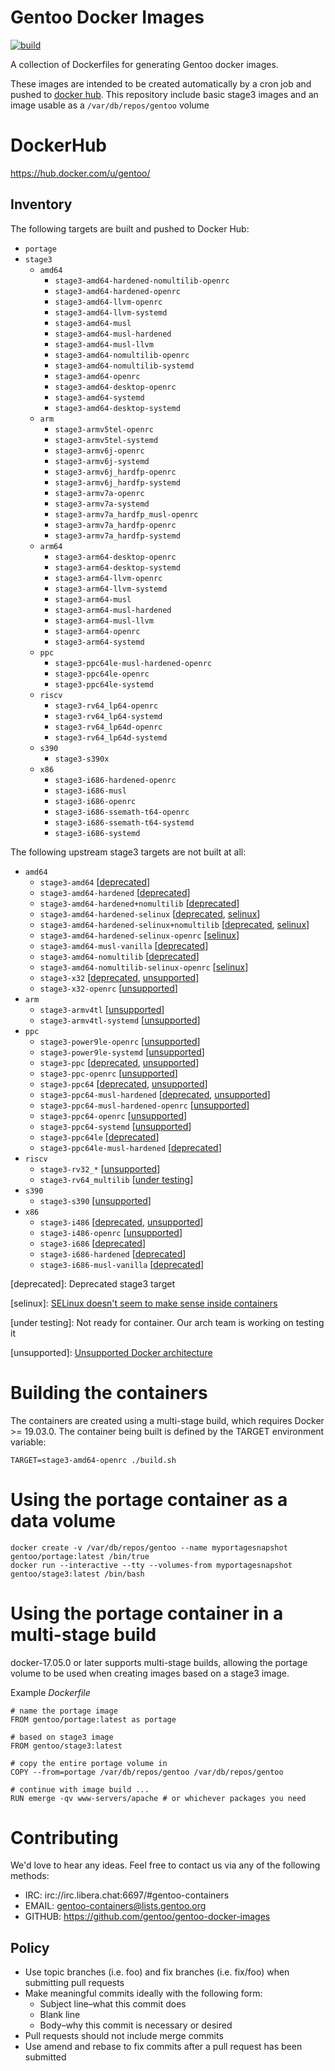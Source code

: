 # Gentoo Docker Images

[![build](https://github.com/gentoo/gentoo-docker-images/workflows/build/badge.svg)](https://github.com/gentoo/gentoo-docker-images/actions?workflow=build)

A collection of Dockerfiles for generating Gentoo docker images.

These images are intended to be created automatically by
a cron job and pushed to [docker hub](https://hub.docker.com/u/gentoo/).
This repository include basic stage3 images and an image usable as a `/var/db/repos/gentoo` volume

# DockerHub

https://hub.docker.com/u/gentoo/

## Inventory

The following targets are built and pushed to Docker Hub:
 * `portage`
 * `stage3`
   * `amd64`
     * `stage3-amd64-hardened-nomultilib-openrc`
     * `stage3-amd64-hardened-openrc`
     * `stage3-amd64-llvm-openrc`
     * `stage3-amd64-llvm-systemd`
     * `stage3-amd64-musl`
     * `stage3-amd64-musl-hardened`
     * `stage3-amd64-musl-llvm`
     * `stage3-amd64-nomultilib-openrc`
     * `stage3-amd64-nomultilib-systemd`
     * `stage3-amd64-openrc`
     * `stage3-amd64-desktop-openrc`
     * `stage3-amd64-systemd`
     * `stage3-amd64-desktop-systemd`
   * `arm`
     * `stage3-armv5tel-openrc`
     * `stage3-armv5tel-systemd`
     * `stage3-armv6j-openrc`
     * `stage3-armv6j-systemd`
     * `stage3-armv6j_hardfp-openrc`
     * `stage3-armv6j_hardfp-systemd`
     * `stage3-armv7a-openrc`
     * `stage3-armv7a-systemd`
     * `stage3-armv7a_hardfp_musl-openrc`
     * `stage3-armv7a_hardfp-openrc`
     * `stage3-armv7a_hardfp-systemd`
   * `arm64`
     * `stage3-arm64-desktop-openrc`
     * `stage3-arm64-desktop-systemd`
     * `stage3-arm64-llvm-openrc`
     * `stage3-arm64-llvm-systemd`
     * `stage3-arm64-musl`
     * `stage3-arm64-musl-hardened`
     * `stage3-arm64-musl-llvm`
     * `stage3-arm64-openrc`
     * `stage3-arm64-systemd`
   * `ppc`
     * `stage3-ppc64le-musl-hardened-openrc`
     * `stage3-ppc64le-openrc`
     * `stage3-ppc64le-systemd`
   * `riscv`
     * `stage3-rv64_lp64-openrc`
     * `stage3-rv64_lp64-systemd`
     * `stage3-rv64_lp64d-openrc`
     * `stage3-rv64_lp64d-systemd`
   * `s390`
     * `stage3-s390x`
   * `x86`
     * `stage3-i686-hardened-openrc`
     * `stage3-i686-musl`
     * `stage3-i686-openrc`
     * `stage3-i686-ssemath-t64-openrc`
     * `stage3-i686-ssemath-t64-systemd`
     * `stage3-i686-systemd`

The following upstream stage3 targets are not built at all:
 * `amd64`
   * `stage3-amd64` [[deprecated](#deprecated)]
   * `stage3-amd64-hardened` [[deprecated](#deprecated)]
   * `stage3-amd64-hardened+nomultilib` [[deprecated](#deprecated)]
   * `stage3-amd64-hardened-selinux` [[deprecated](#deprecated), [selinux](#selinux)]
   * `stage3-amd64-hardened-selinux+nomultilib` [[deprecated](#deprecated), [selinux](#selinux)]
   * `stage3-amd64-hardened-selinux-openrc` [[selinux](#selinux)]
   * `stage3-amd64-musl-vanilla` [[deprecated](#deprecated)]
   * `stage3-amd64-nomultilib` [[deprecated](#deprecated)]
   * `stage3-amd64-nomultilib-selinux-openrc` [[selinux](#selinux)]
   * `stage3-x32` [[deprecated](#deprecated), [unsupported](#unsupported)]
   * `stage3-x32-openrc` [[unsupported](#unsupported)]
 * `arm`
   * `stage3-armv4tl` [[unsupported](#unsupported)]
   * `stage3-armv4tl-systemd` [[unsupported](#unsupported)]
 * `ppc`
   * `stage3-power9le-openrc` [[unsupported](#unsupported)]
   * `stage3-power9le-systemd` [[unsupported](#unsupported)]
   * `stage3-ppc` [[deprecated](#deprecated), [unsupported](#unsupported)]
   * `stage3-ppc-openrc` [[unsupported](#unsupported)]
   * `stage3-ppc64` [[deprecated](#deprecated), [unsupported](#unsupported)]
   * `stage3-ppc64-musl-hardened` [[deprecated](#deprecated), [unsupported](#unsupported)]
   * `stage3-ppc64-musl-hardened-openrc` [[unsupported](#unsupported)]
   * `stage3-ppc64-openrc` [[unsupported](#unsupported)]
   * `stage3-ppc64-systemd` [[unsupported](#unsupported)]
   * `stage3-ppc64le` [[deprecated](#deprecated)]
   * `stage3-ppc64le-musl-hardened` [[deprecated](#deprecated)]
 * `riscv`
   * `stage3-rv32_*` [[unsupported](#unsupported)]
   * `stage3-rv64_multilib` [[under testing](#testing)]
 * `s390`
   * `stage3-s390` [[unsupported](#unsupported)]
 * `x86`
   * `stage3-i486` [[deprecated](#deprecated), [unsupported](#unsupported)]
   * `stage3-i486-openrc` [[unsupported](#unsupported)]
   * `stage3-i686` [[deprecated](#deprecated)]
   * `stage3-i686-hardened` [[deprecated](#deprecated)]
   * `stage3-i686-musl-vanilla` [[deprecated](#deprecated)]

<a name="deprecated">[deprecated]</a>: Deprecated stage3 target

<a name="selinux">[selinux]</a>: [SELinux doesn't seem to make sense inside containers](https://serverfault.com/q/757606/)

<a name="testing">[under testing]</a>: Not ready for container. Our arch team is working on testing it

<a name="unsupported">[unsupported]</a>: [Unsupported Docker architecture](https://github.com/docker-library/official-images#architectures-other-than-amd64)

# Building the containers

The containers are created using a multi-stage build, which requires Docker >= 19.03.0.
The container being built is defined by the TARGET environment variable:

`` TARGET=stage3-amd64-openrc ./build.sh ``

# Using the portage container as a data volume

```
docker create -v /var/db/repos/gentoo --name myportagesnapshot gentoo/portage:latest /bin/true
docker run --interactive --tty --volumes-from myportagesnapshot gentoo/stage3:latest /bin/bash
```

# Using the portage container in a multi-stage build

docker-17.05.0 or later supports multi-stage builds, allowing the portage volume to be used when creating images based on a stage3 image.

Example _Dockerfile_

```
# name the portage image
FROM gentoo/portage:latest as portage

# based on stage3 image
FROM gentoo/stage3:latest

# copy the entire portage volume in
COPY --from=portage /var/db/repos/gentoo /var/db/repos/gentoo

# continue with image build ...
RUN emerge -qv www-servers/apache # or whichever packages you need
```


# Contributing

We'd love to hear any ideas.  Feel free to contact us via any of the following
methods:

* IRC: irc://irc.libera.chat:6697/#gentoo-containers
* EMAIL: gentoo-containers@lists.gentoo.org
* GITHUB: https://github.com/gentoo/gentoo-docker-images

## Policy

* Use topic branches (i.e. foo) and fix branches (i.e. fix/foo) when submitting
  pull requests
* Make meaningful commits ideally with the following form:
  * Subject line–what this commit does
  * Blank line
  * Body–why this commit is necessary or desired
* Pull requests should not include merge commits
* Use amend and rebase to fix commits after a pull request has been submitted
